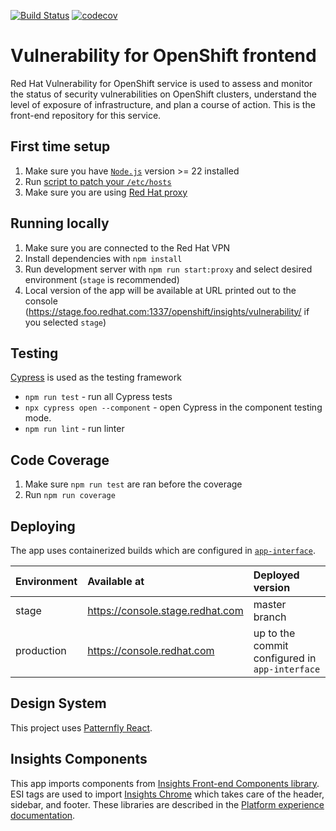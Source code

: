 [![Build Status](https://img.shields.io/github/actions/workflow/status/RedhatInsights/vuln4shift-frontend/test.yml?branch=master)](https://github.com/RedHatInsights/vuln4shift-frontend/actions/workflows/test.yml) [![codecov](https://codecov.io/gh/RedHatInsights/vuln4shift-frontend/branch/master/graph/badge.svg)](https://codecov.io/gh/RedHatInsights/vuln4shift-frontend)

# Vulnerability for OpenShift frontend
Red Hat Vulnerability for OpenShift service is used to assess and monitor the status of security vulnerabilities on OpenShift clusters, understand the level of exposure of infrastructure, and plan a course of action. This is the front-end repository for this service.

## First time setup
1. Make sure you have [`Node.js`](https://nodejs.org/en/) version >= 22 installed
2. Run [script to patch your `/etc/hosts`](https://github.com/RedHatInsights/insights-proxy/blob/master/scripts/patch-etc-hosts.sh)
3. Make sure you are using [Red Hat proxy](http://hdn.corp.redhat.com/proxy.pac)

## Running locally
1. Make sure you are connected to the Red Hat VPN
2. Install dependencies with `npm install`
3. Run development server with `npm run start:proxy` and select desired environment (`stage` is recommended)
4. Local version of the app will be available at URL printed out to the console (https://stage.foo.redhat.com:1337/openshift/insights/vulnerability/ if you selected `stage`)

## Testing
[Cypress](https://cypress.io/) is used as the testing framework
- ```npm run test``` - run all Cypress tests
- ```npx cypress open --component``` - open Cypress in the component testing mode.
- ```npm run lint``` - run linter

## Code Coverage
1. Make sure ```npm run test``` are ran before the coverage
2. Run ```npm run coverage```

## Deploying
The app uses containerized builds which are configured in [`app-interface`](https://gitlab.cee.redhat.com/service/app-interface/-/blob/master/data/services/insights/ocp-vulnerability/deploy.yml).

| Environment | Available at                     | Deployed version
| :---------- | :--------------------------------| :----------
| stage       | https://console.stage.redhat.com | master branch
| production  | https://console.redhat.com       | up to the commit configured in `app-interface`

## Design System
This project uses [Patternfly React](https://github.com/patternfly/patternfly-react).

## Insights Components
This app imports components from [Insights Front-end Components library](https://github.com/RedHatInsights/frontend-components). ESI tags are used to import [Insights Chrome](https://github.com/RedHatInsights/insights-chrome) which takes care of the header, sidebar, and footer. These libraries are described in the [Platform experience documentation](http://front-end-docs-insights.apps.ocp4.prod.psi.redhat.com/).
